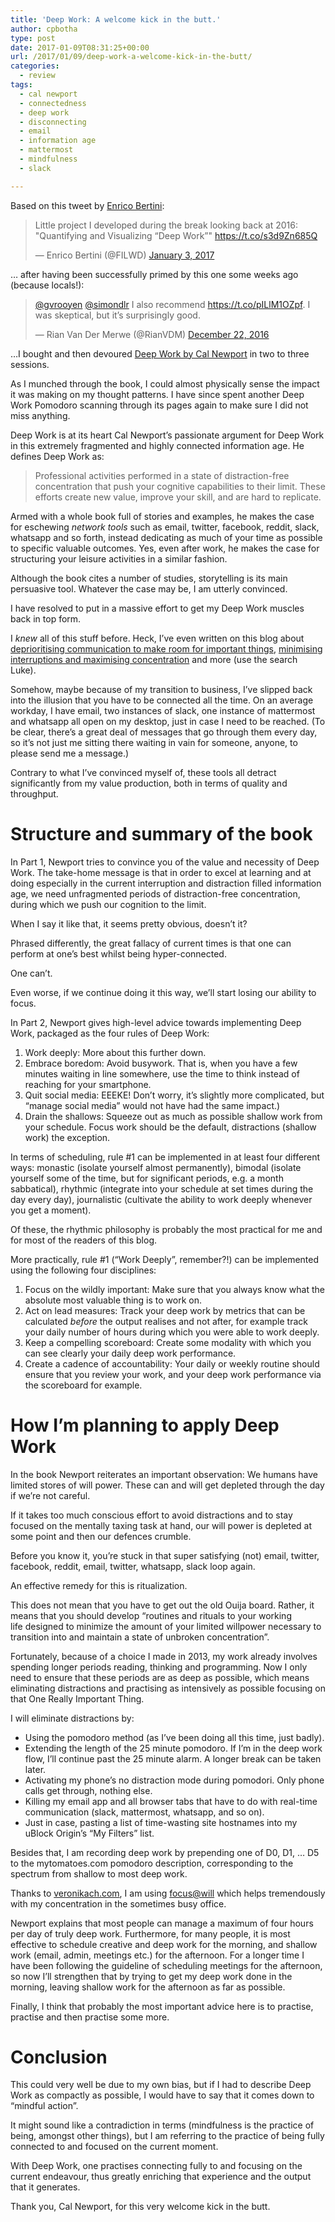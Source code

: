 ```yaml
---
title: 'Deep Work: A welcome kick in the butt.'
author: cpbotha
type: post
date: 2017-01-09T08:31:25+00:00
url: /2017/01/09/deep-work-a-welcome-kick-in-the-butt/
categories:
  - review
tags:
  - cal newport
  - connectedness
  - deep work
  - disconnecting
  - email
  - information age
  - mattermost
  - mindfulness
  - slack

---
```

Based on this tweet by [Enrico Bertini][1]:

<blockquote class="twitter-tweet" data-width="550">
  <p lang="en" dir="ltr">
    Little project I developed during the break looking back at 2016: "Quantifying and Visualizing “Deep Work”" <a href="https://t.co/s3d9Zn685Q">https://t.co/s3d9Zn685Q</a>
  </p>
  
  <p>
    &mdash; Enrico Bertini (@FILWD) <a href="https://twitter.com/FILWD/status/816374094212067328">January 3, 2017</a>
  </p>
</blockquote>



&#8230; after having been successfully primed by this one some weeks ago (because locals!):

<blockquote class="twitter-tweet" data-width="550">
  <p lang="en" dir="ltr">
    <a href="https://twitter.com/gvrooyen">@gvrooyen</a> <a href="https://twitter.com/simondlr">@simondlr</a> I also recommend <a href="https://t.co/pILlM1OZpf">https://t.co/pILlM1OZpf</a>. I was skeptical, but it’s surprisingly good.
  </p>
  
  <p>
    &mdash; Rian Van Der Merwe (@RianVDM) <a href="https://twitter.com/RianVDM/status/811955081201319936">December 22, 2016</a>
  </p>
</blockquote>



&#8230;I bought and then devoured [Deep Work by Cal Newport][2] in two to three sessions.

As I munched through the book, I could almost physically sense the impact it was making on my thought patterns. I have since spent another Deep Work Pomodoro scanning through its pages again to make sure I did not miss anything.

Deep Work is at its heart Cal Newport&#8217;s passionate argument for Deep Work in this extremely fragmented and highly connected information age. He defines Deep Work as:

> Professional activities performed in a state of distraction-free concentration that push your cognitive capabilities to their limit. These efforts create new value, improve your skill, and are hard to replicate.

Armed with a whole book full of stories and examples, he makes the case for eschewing _network tools_ such as email, twitter, facebook, reddit, slack, whatsapp and so forth, instead dedicating as much of your time as possible to specific valuable outcomes. Yes, even after work, he makes the case for structuring your leisure activities in a similar fashion.

Although the book cites a number of studies, storytelling is its main persuasive tool. Whatever the case may be, I am utterly convinced.

I have resolved to put in a massive effort to get my Deep Work muscles back in top form.

I _knew_ all of this stuff before. Heck, I&#8217;ve even written on this blog about [deprioritising communication to make room for important things][3], [minimising interruptions and maximising concentration][4] and more (use the search Luke).

Somehow, maybe because of my transition to business, I&#8217;ve slipped back into the illusion that you have to be connected all the time. On an average workday, I have email, two instances of slack, one instance of mattermost and whatsapp all open on my desktop, just in case I need to be reached. (To be clear, there&#8217;s a great deal of messages that go through them every day, so it&#8217;s not just me sitting there waiting in vain for someone, anyone, to please send me a message.)

Contrary to what I&#8217;ve convinced myself of, these tools all detract significantly from my value production, both in terms of quality and throughput.

# Structure and summary of the book

In Part 1, Newport tries to convince you of the value and necessity of Deep Work. The take-home message is that in order to excel at learning and at doing especially in the current interruption and distraction filled information age, we need unfragmented periods of distraction-free concentration, during which we push our cognition to the limit.

When I say it like that, it seems pretty obvious, doesn&#8217;t it?

Phrased differently, the great fallacy of current times is that one can perform at one&#8217;s best whilst being hyper-connected.

One can&#8217;t.

Even worse, if we continue doing it this way, we&#8217;ll start losing our ability to focus.

In Part 2, Newport gives high-level advice towards implementing Deep Work, packaged as the four rules of Deep Work:

  1. Work deeply: More about this further down.
  2. Embrace boredom: Avoid busywork. That is, when you have a few minutes waiting in line somewhere, use the time to think instead of reaching for your smartphone.
  3. Quit social media: EEEKE! Don&#8217;t worry, it&#8217;s slightly more complicated, but &#8220;manage social media&#8221; would not have had the same impact.)
  4. Drain the shallows: Squeeze out as much as possible shallow work from your schedule. Focus work should be the default, distractions (shallow work) the exception.

In terms of scheduling, rule #1 can be implemented in at least four different ways: monastic (isolate yourself almost permanently), bimodal (isolate yourself some of the time, but for significant periods, e.g. a month sabbatical), rhythmic (integrate into your schedule at set times during the day every day), journalistic (cultivate the ability to work deeply whenever you get a moment).

Of these, the rhythmic philosophy is probably the most practical for me and for most of the readers of this blog.

More practically, rule #1 (&#8220;Work Deeply&#8221;, remember?!) can be implemented using the following four disciplines:

  1. Focus on the wildly important: Make sure that you always know what the absolute most valuable thing is to work on.
  2. Act on lead measures: Track your deep work by metrics that can be calculated _before_ the output realises and not after, for example track your daily number of hours during which you were able to work deeply.
  3. Keep a compelling scoreboard: Create some modality with which you can see clearly your daily deep work performance.
  4. Create a cadence of accountability: Your daily or weekly routine should ensure that you review your work, and your deep work performance via the scoreboard for example.

# How I&#8217;m planning to apply Deep Work

In the book Newport reiterates an important observation: We humans have limited stores of will power. These can and will get depleted through the day if we&#8217;re not careful.

If it takes too much conscious effort to avoid distractions and to stay focused on the mentally taxing task at hand, our will power is depleted at some point and then our defences crumble.

Before you know it, you&#8217;re stuck in that super satisfying (not) email, twitter, facebook, reddit, email, twitter, whatsapp, slack loop again.

An effective remedy for this is ritualization.

This does not mean that you have to get out the old Ouija board. Rather, it means that you should develop &#8220;routines and rituals to your working life designed to minimize the amount of your limited willpower necessary to transition into and maintain a state of unbroken concentration&#8221;.

Fortunately, because of a choice I made in 2013, my work already involves spending longer periods reading, thinking and programming. Now I only need to ensure that these periods are as deep as possible, which means eliminating distractions and practising as intensively as possible focusing on that One Really Important Thing.

I will eliminate distractions by:

  * Using the pomodoro method (as I&#8217;ve been doing all this time, just badly).
  * Extending the length of the 25 minute pomodoro. If I&#8217;m in the deep work flow, I&#8217;ll continue past the 25 minute alarm. A longer break can be taken later.
  * Activating my phone&#8217;s no distraction mode during pomodori. Only phone calls get through, nothing else.
  * Killing my email app and all browser tabs that have to do with real-time communication (slack, mattermost, whatsapp, and so on).
  * Just in case, pasting a list of time-wasting site hostnames into my uBlock Origin&#8217;s &#8220;My Filters&#8221; list.

Besides that, I am recording deep work by prepending one of D0, D1, &#8230; D5 to the mytomatoes.com pomodoro description, corresponding to the spectrum from shallow to most deep work.

Thanks to [veronikach.com][5], I am using [focus@will][6] which helps tremendously with my concentration in the sometimes busy office.

Newport explains that most people can manage a maximum of four hours per day of truly deep work. Furthermore, for many people, it is most effective to schedule creative and deep work for the morning, and shallow work (email, admin, meetings etc.) for the afternoon. For a longer time I have been following the guideline of scheduling meetings for the afternoon, so now I&#8217;ll strengthen that by trying to get my deep work done in the morning, leaving shallow work for the afternoon as far as possible.

Finally, I think that probably the most important advice here is to practise, practise and then practise some more.

# Conclusion

This could very well be due to my own bias, but if I had to describe Deep Work as compactly as possible, I would have to say that it comes down to &#8220;mindful action&#8221;.

It might sound like a contradiction in terms (mindfulness is the practice of being, amongst other things), but I am referring to the practice of being fully connected to and focused on the current moment.

With Deep Work, one practises connecting fully to and focusing on the current endeavour, thus greatly enriching that experience and the output that it generates.

Thank you, Cal Newport, for this very welcome kick in the butt.

 [1]: http://enrico.bertini.io/
 [2]: http://calnewport.com/books/deep-work/
 [3]: /2010/09/28/slow-e-mail-weekly-head-voices-32/
 [4]: /2010/08/08/workin-9-to-5-weekly-head-voices-28/
 [5]: http://www.veronikach.com/
 [6]: https://www.focusatwill.com/
